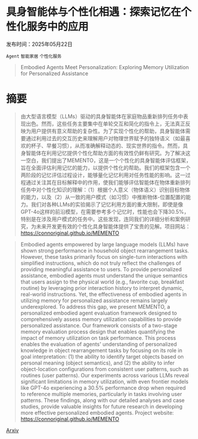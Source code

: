 # 具身智能体与个性化相遇：探索记忆在个性化服务中的应用

发布时间：2025年05月22日

`Agent` `智能家居` `个性化服务`

> Embodied Agents Meet Personalization: Exploring Memory Utilization for Personalized Assistance

# 摘要

> 由大型语言模型（LLMs）驱动的具身智能体在家庭物品重新排列任务中表现出色。然而，这些任务主要集中在单轮交互和简化的指令上，无法真正反映为用户提供有意义帮助的复杂性。为了实现个性化的帮助，具身智能体需要通过利用过去的交互历史来理解用户对物理世界赋予的独特语义（如最喜欢的杯子、早餐习惯），从而准确解释动态的、现实世界的指令。然而，具身智能体在利用记忆提供个性化帮助方面的有效性仍鲜有研究。为了解决这一空白，我们提出了MEMENTO，这是一个个性化的具身智能体评估框架，旨在全面评估利用记忆的能力，以提供个性化的帮助。我们的框架包含一个两阶段的记忆评估过程设计，能够量化记忆利用对任务性能的影响。这一过程通过关注其在目标解释中的作用，使我们能够评估智能体在物体重新排列任务中对个性化知识的理解：（1）根据个人意义（物体语义）识别目标物体的能力，以及（2）从一致的用户模式（如习惯）中推断物体-位置配置的能力。我们对各种LLMs的实验揭示了记忆利用方面的重大限制，即使是像GPT-4o这样的前沿模型，在需要参考多个记忆时，性能也会下降30.5%，特别是在涉及用户模式的任务中。这些发现，连同我们的详细分析和案例研究，为未来开发更有效的个性化具身智能体提供了宝贵的见解。项目网站：https://connoriginal.github.io/MEMENTO

> Embodied agents empowered by large language models (LLMs) have shown strong performance in household object rearrangement tasks. However, these tasks primarily focus on single-turn interactions with simplified instructions, which do not truly reflect the challenges of providing meaningful assistance to users. To provide personalized assistance, embodied agents must understand the unique semantics that users assign to the physical world (e.g., favorite cup, breakfast routine) by leveraging prior interaction history to interpret dynamic, real-world instructions. Yet, the effectiveness of embodied agents in utilizing memory for personalized assistance remains largely underexplored. To address this gap, we present MEMENTO, a personalized embodied agent evaluation framework designed to comprehensively assess memory utilization capabilities to provide personalized assistance. Our framework consists of a two-stage memory evaluation process design that enables quantifying the impact of memory utilization on task performance. This process enables the evaluation of agents' understanding of personalized knowledge in object rearrangement tasks by focusing on its role in goal interpretation: (1) the ability to identify target objects based on personal meaning (object semantics), and (2) the ability to infer object-location configurations from consistent user patterns, such as routines (user patterns). Our experiments across various LLMs reveal significant limitations in memory utilization, with even frontier models like GPT-4o experiencing a 30.5% performance drop when required to reference multiple memories, particularly in tasks involving user patterns. These findings, along with our detailed analyses and case studies, provide valuable insights for future research in developing more effective personalized embodied agents. Project website: https://connoriginal.github.io/MEMENTO

[Arxiv](https://arxiv.org/abs/2505.16348)